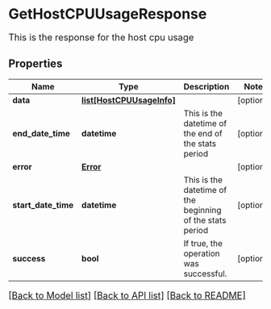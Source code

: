 # GetHostCPUUsageResponse

This is the response for the host cpu usage
## Properties
Name | Type | Description | Notes
------------ | ------------- | ------------- | -------------
**data** | [**list[HostCPUUsageInfo]**](HostCPUUsageInfo.md) |  | [optional] 
**end_date_time** | **datetime** | This is the datetime of the end of the stats period | [optional] 
**error** | [**Error**](Error.md) |  | [optional] 
**start_date_time** | **datetime** | This is the datetime of the beginning of the stats period | [optional] 
**success** | **bool** | If true, the operation was successful. | [optional] 

[[Back to Model list]](../README.md#documentation-for-models) [[Back to API list]](../README.md#documentation-for-api-endpoints) [[Back to README]](../README.md)

<style>
     p, ul, ol, li { font-size: 18px !important;}
</style>


